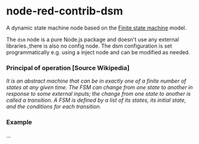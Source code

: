 # node-red-contrib-dsm
A dynamic state machine node based on the [Finite state machine](https://en.wikipedia.org/wiki/Finite-state_machine) model.

The `dsm` node is a pure Node.js package and doesn't use any external libraries.,there is also no config node. The dsm configuration is set programmatically e.g. using a inject node and can be modified as needed. 

### Principal of operation [Source Wikipedia]
*It is an abstract machine that can be in exactly one of a finite number of states at any given time. The FSM can change from one state to another in response to some external inputs; the change from one state to another is called a transition. A FSM is defined by a list of its states, its initial state, and the conditions for each transition.*

###  Example

...
